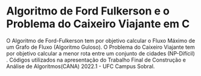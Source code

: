 # Algoritmo de Ford Fulkerson e o Problema do Caixeiro Viajante em C
O Algoritmo de Ford-Fulkerson tem por objetivo calcular o Fluxo Máximo de um Grafo de Fluxo (Algoritmo Guloso).
O Problema do Caixeiro Viajante tem por objetivo calcular a menor rota entre um conjunto de cidades (NP-Difícil) .
Códigos utilizados na apresentação do Trabalho Final de Construção e Análise de Algoritmos(CANA) 2022.1 - UFC Campus Sobral.
